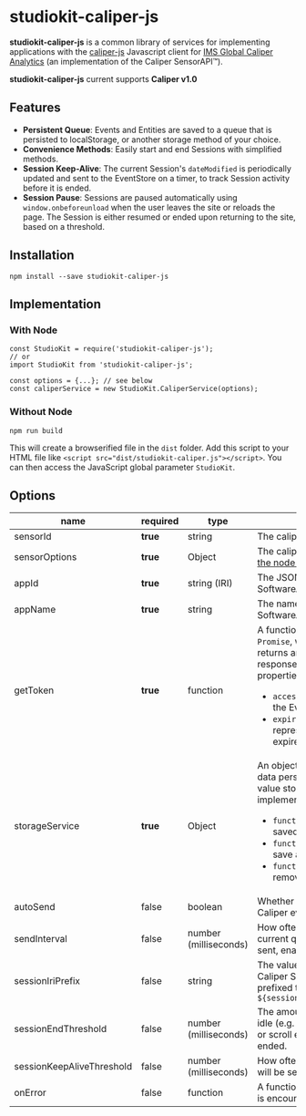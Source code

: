 # studiokit-caliper-js

**studiokit-caliper-js** is a common library of services for implementing applications with the [caliper-js](https://github.com/purdue-tlt/caliper-js) Javascript client for [IMS Global Caliper Analytics](http://www.imsglobal.org/caliper) (an implementation of the Caliper SensorAPI™).

**studiokit-caliper-js** current supports **Caliper v1.0**

## Features

* **Persistent Queue**: Events and Entities are saved to a queue that is persisted to localStorage, or another storage method of your choice.
* **Convenience Methods**: Easily start and end Sessions with simplified methods.
* **Session Keep-Alive**: The current Session's `dateModified` is periodically updated and sent to the EventStore on a timer, to track Session activity before it is ended.
* **Session Pause**: Sessions are paused automatically using `window.onbeforeunload` when the user leaves the site or reloads the page. The Session is either resumed or ended upon returning to the site, based on a threshold.

## Installation

```
npm install --save studiokit-caliper-js
```

## Implementation

### With Node

```
const StudioKit = require('studiokit-caliper-js');
// or
import StudioKit from 'studiokit-caliper-js';

const options = {...}; // see below
const caliperService = new StudioKit.CaliperService(options);
```

### Without Node

```
npm run build
```

This will create a browserified file in the `dist` folder.
Add this script to your HTML file like `<script src="dist/studiokit-caliper.js"></script>`.
You can then access the JavaScript global parameter `StudioKit`.

## Options

| name |  required | type | description | default value |
| --- | --- | --- | --- | --- |
| sensorId | **true** | string | The caliper-js Sensor Id |  |
| sensorOptions | **true** | Object | The caliper-js Sensor Options [see the node https docs](https://nodejs.org/api/https.html#https_https_request_options_callback) |  |
| appId | **true** | string (IRI) | The JSON-LD `@id` of the Caliper SoftwareApplication | |
| appName | **true** | string | The name of Caliper SoftwareApplication | |
| getToken | **true** | function | A function that is expected to return a `Promise`, which when complete, returns an OAuth Access Token response containing the following properties: <ul><li>`accessToken`: the OAuth token for the EventStore</li><li>`expires`: A date string representing when the token expires.</li></ul> | |
| storageService | **true** | Object | An object (or service) that provides data persistence, acting as a key-value store, e.g. LocalStorage. Must implement the following methods: <ul><li>`function getItem(key)`: return a saved object by key.</li><li>`function setItem(key, value)`: save an object by key.</li><li>`function removeItem(key)`: remove an object by key.</li></ul> | An in-memory placeholder, does not actually persist data. |
| autoSend | false | boolean | Whether or not to send the queue of Caliper events on a timer. | true |
| sendInterval | false | number (milliseconds) | How often a request containing the current queue of Caliper events is sent, enabled by `autoSend`. | `1000 * 10` // 10 seconds |
| sessionIriPrefix | false | string | The value with which to prefix all Caliper Session `@id` values. Will be prefixed to form valid IRI, e.g. `${sessionIriPrefix}/session/${uuid}` | `null`, defaults to `appId` |
| sessionEndThreshold | false | number (milliseconds) | The amount of time a Session can be idle (e.g. no mouse, keyboard, touch, or scroll events) before the Session is ended. | `1000 * 60 * 30` // 30 minutes |
| sessionKeepAliveThreshold | false | number (milliseconds) | How often the "keep alive" request will be sent. | `1000 * 60 * 15`  // 15 minutes |
| onError | false | function | A function that is called when an error is encountered, e.g. `function(err) {}` | `console.error(err)` |
